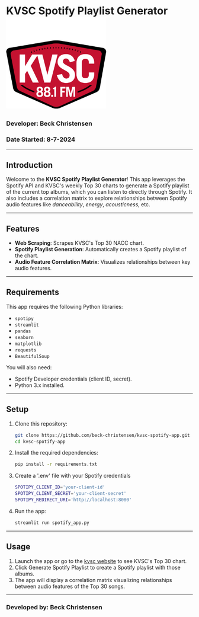 


# KVSC Spotify Playlist Generator <img src="https://github.com/Beck-MN/KVSC-Spotify-App/blob/main/img/Kvsc_official_logo_2009.png?raw=true" height="247" width="270">
</img>

### Developer: Beck Christensen  
### Date Started: 8-7-2024  

---

## Introduction

Welcome to the **KVSC Spotify Playlist Generator**! This app leverages the Spotify API and KVSC's weekly Top 30 charts to generate a Spotify playlist of the current top albums, which you can listen to directly through Spotify. It also includes a correlation matrix to explore relationships between Spotify audio features like *danceability*, *energy*, *acousticness*, etc.

---

## Features

- **Web Scraping**: Scrapes KVSC's Top 30 NACC chart.
- **Spotify Playlist Generation**: Automatically creates a Spotify playlist of the chart.
- **Audio Feature Correlation Matrix**: Visualizes relationships between key audio features.

---

## Requirements

This app requires the following Python libraries:
- `spotipy`
- `streamlit`
- `pandas`
- `seaborn`
- `matplotlib`
- `requests`
- `BeautifulSoup`

You will also need:
- Spotify Developer credentials (client ID, secret).
- Python 3.x installed.

---

## Setup

1. Clone this repository:
   ```bash
   git clone https://github.com/beck-christensen/kvsc-spotify-app.git
   cd kvsc-spotify-app
2. Install the required dependencies:
   ```bash
   pip install -r requirements.txt   
3. Create a '.env' file with your Spotify credentials
   ```bash
   SPOTIPY_CLIENT_ID='your-client-id'
   SPOTIPY_CLIENT_SECRET='your-client-secret'
   SPOTIPY_REDIRECT_URI='http://localhost:8080'
4. Run the app:
   ```bash
   streamlit run spotify_app.py

---

## Usage

1. Launch the app or go to the [kvsc website](https://www.kvsc.org/music/nacc-charts/) to see KVSC's Top 30 chart.
2. Click Generate Spotify Playlist to create a Spotify playlist with those albums.
3. The app will display a correlation matrix visualizing relationships between audio features of the Top 30 songs.

---

### Developed by: Beck Christensen
